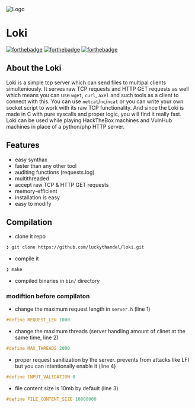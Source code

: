![Logo](https://github.com/luckythandel/loki/blob/main/assets/cover/loki.png)
# Loki
[![forthebadge](https://forthebadge.com/images/badges/open-source.svg)](https://forthebadge.com)
[![forthebadge](https://forthebadge.com/images/badges/made-with-c.svg)](https://en.wikipedia.org/wiki/C_(programming_language))
[![forthebadge](https://forthebadge.com/images/badges/makes-people-smile.svg)](https://www.linkedin.com/in/lucky-thandel-26391b16a/)   

## About the Loki
Loki is a simple tcp server which can send files to multipal clients simulteniously. It serves raw TCP requests and HTTP GET requests as well which means you can use `wget`, `curl`, `axel` and such tools as a client to connect with this. You can use `netcat`/`nc`/`ncat` or you can write your own socket script to work with its raw TCP functionality. And since the Loki is made in C with pure syscalls and proper logic, you will find it really fast. Loki can be used while playing HackTheBox machines and VulnHub machines in place of a python/php HTTP server. 

## Features
- easy synthax
- faster than any other tool
- auditing functions (requests.log)
- multithreaded
- accept raw TCP & HTTP GET requests
- memory-efficient
- installation is easy
- easy to modify

## Compilation
* clone it repo
```sh
❯ git clone https://github.com/luckythandel/loki.git
```
* compile it
```sh
❯ make
```
* compiled binaries in `bin/` directory

### modiftion before compilaton
* change the maximum request length in `server.h` (line 1)
```c
#define REQUEST_LEN 1000
```
* change the maximum threads (server handling amount of clinet at the same time, line 2)
```c
#define MAX_THREADS 2000
```
* proper request sanitization by the server. prevents from attacks like LFI but you can intentionally enable it (line 4)
```c
#define INPUT_VALIDATION 0
```
* file content size is 10mb by default (line 3)
```c
#define FILE_CONTENT_SIZE 10000000 
```
